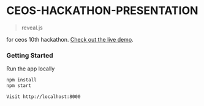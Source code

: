# CEOS-HACKATHON-PRESENTATION

> reveal.js

for ceos 10th hackathon. [Check out the live demo](https://orange-mush.github.io/ceos-hackathon-presentation/).

### Getting Started

Run the app locally

```bash
npm install
npm start

Visit http://localhost:8000
```
